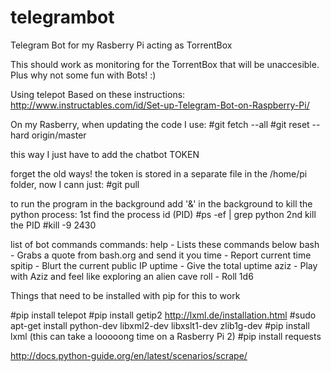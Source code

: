 # telegrambot
Telegram Bot for my Rasberry Pi acting as TorrentBox

This should work as monitoring for the TorrentBox that will be unaccesible.
Plus why not some fun with Bots! :)

Using telepot
Based on these instructions: http://www.instructables.com/id/Set-up-Telegram-Bot-on-Raspberry-Pi/

On my Rasberry, when updating the code I use:
#git fetch --all
#git reset --hard origin/master

this way I just have to add the chatbot TOKEN

forget the old ways! the token is stored in a separate file in the /home/pi folder, now I cann just:
#git pull

to run the program in the background add '&' in the background
to kill the python process:
1st find the process id (PID)
#ps -ef | grep python
2nd kill the PID
#kill -9 2430

list of bot commands commands:
help - Lists these commands below
bash - Grabs a quote from bash.org and send it you
time - Report current time
spitip - Blurt the current public IP
uptime - Give the total uptime
aziz - Play with Aziz and feel like exploring an alien cave
roll - Roll 1d6

Things that need to be installed with pip for this to work

#pip install telepot
#pip install getip2
http://lxml.de/installation.html
#sudo apt-get install python-dev libxml2-dev libxslt1-dev zlib1g-dev
#pip install lxml (this can take a looooong time on a Rasberry Pi 2)
#pip install requests

http://docs.python-guide.org/en/latest/scenarios/scrape/
